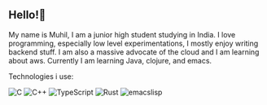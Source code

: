 ## Hello!👋

My name is Muhil, I am a junior high student studying in India. I love programming, especially low level experimentations, I mostly enjoy writing backend stuff. I am also a massive advocate of the cloud and I am learning about aws. Currently I am learning Java, clojure, and emacs.

Technologies i use:
 
![C](https://img.shields.io/badge/-000000?style=for-the-badge&logo=C&logoColor=white)
![C++](https://img.shields.io/badge/++-000000?style=for-the-badge&logo=C&logoColor=white)
![TypeScript](https://img.shields.io/badge/typescript-%23007ACC.svg?style=for-the-badge&logo=typescript&logoColor=white)
![Rust](https://img.shields.io/badge/Rust-000000?style=for-the-badge&logo=rust&logoColor=white)
![emacslisp](https://img.shields.io/badge/emacslisp-5e5086?style=for-the-badge&logo=lisp&logoColor=white)
